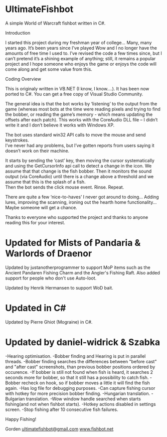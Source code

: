 UltimateFishbot
===============
A simple World of Warcraft fishbot written in C#.

Introduction 

I started this project during my freshman year of college… Many, many years ago.
It’s been years since I’ve played Wow and I no longer have the amounts of free
time I used to.  I’ve revised the code a few times since, but I can’t pretend 
it’s a shining example of anything; still, it remains a popular project and I 
hope someone who enjoys the game or enjoys the code will come along and get 
some value from this.

Coding Overview

This is originaly written in VB.NET (I know, I know….). It has been now ported
to C#. You can get a free copy of Visual Studio Community.

The general idea is that the bot works by ‘listening’ to the output from the
game (whereas most bots at the time were reading pixels and trying to find the 
bobber, or reading the game’s memory - which means updating the offsets after 
each patch). This works with the CoreAudio DLL file – I didn’t write it and 
I don’t believe it works with Windows XP.

The bot uses standard win32 API calls to move the mouse and send keystrokes.  
I’ve never had any problems, but I’ve gotten reports from users saying it 
doesn’t work on their machine.  

It starts by sending the ‘cast’ key, then moving the cursor systematically and 
using the GetCursorInfo api call to detect a change in the icon. We assume that 
that change is the fish bobber. Then it monitors the sound output (via 
CoreAudio) until there is a change above a threshold and we assume that this is the splash of a fish.  
Then the bot sends the click mouse event. Rinse. Repeat.

There are quite a few ‘nice-to-haves’ I never got around to doing… Adding 
lures, improving the scanning, ironing out the hearth home functionality…
Maybe someone will get a chance.

Thanks to everyone who supported the project and thanks to anyone reading this
for your interest.

Updated for Mists of Pandaria & Warlords of Draenor
=============================

Updated by justanotherprogrammer to support MoP items such as the Ancient
Pandaren Fishing Charm and the Angler's Fishing Raft.  Also added support for
people who don't use Auto-loot.

Updated by Henrik Hermansen to support WoD bait.

Updated in C#
===============================

Updated by Pierre Ghiot (Mograine) in C#.

Updated by daniel-widrick & Szabka
===============================
-Hearing optimisation.
-Bobber finding and Hearing is put in parallel threads.
-Bobber finding searches the differences between "before cast" and "after cast" screenshots, than previous bobber positions ordered by occurence.
-If bobber is still not found when fish is heard, it searches 2 seconds more for bobber, so that it still has a possibility to catch fish.
-Bobber recheck on hook, so if bobber moves a little it will find the fish again.
-Has log file for debugging purposes.
-Can capture fishing cursor with hotkey for more precision bobber finding.
-Hungarian translation.
-Bulgarian translation.
-Wow window handle searched when starts fishing(and not when fishbot starts).
-Hotkey actions disabled in settings screen.
-Stop fishing after 10 consecutive fish failures.

Happy Fishing!

Gorden
ultimatefishbot@gmail.com
www.fishbot.net
